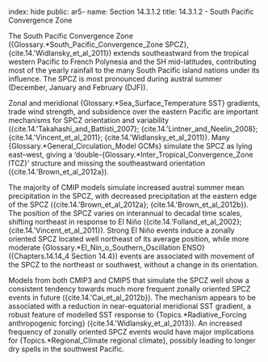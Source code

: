 index: hide
public: ar5-
name: Section 14.3.1.2
title: 14.3.1.2 - South Pacific Convergence Zone

The South Pacific Convergence Zone ({Glossary.*South_Pacific_Convergence_Zone SPCZ}, {cite.14.'Widlansky_et_al_2011}) extends southeastward from the tropical western Pacific to French Polynesia and the SH mid-latitudes, contributing most of the yearly rainfall to the many South Pacific island nations under its influence. The SPCZ is most pronounced during austral summer (December, January and February (DJF)).

Zonal and meridional {Glossary.*Sea_Surface_Temperature SST} gradients, trade wind strength, and subsidence over the eastern Pacific are important mechanisms for SPCZ orientation and variability ({cite.14.'Takahashi_and_Battisti_2007}; {cite.14.'Lintner_and_Neelin_2008}; {cite.14.'Vincent_et_al_2011}; {cite.14.'Widlansky_et_al_2011}). Many {Glossary.*General_Circulation_Model GCMs} simulate the SPCZ as lying east–west, giving a ‘double-{Glossary.*Inter_Tropical_Convergence_Zone ITCZ}’ structure and missing the southeastward orientation ({cite.14.'Brown_et_al_2012a}).

The majority of CMIP models simulate increased austral summer mean precipitation in the SPCZ, with decreased precipitation at the eastern edge of the SPCZ ({cite.14.'Brown_et_al_2012a}; {cite.14.'Brown_et_al_2012b}). The position of the SPCZ varies on interannual to decadal time scales, shifting northeast in response to El Niño ({cite.14.'Folland_et_al_2002}; {cite.14.'Vincent_et_al_2011}). Strong El Niño events induce a zonally oriented SPCZ located well northeast of its average position, while more moderate {Glossary.*El_Nin_o_Southern_Oscillation ENSO} ({Chapters.14.14_4 Section 14.4}) events are associated with movement of the SPCZ to the northeast or southwest, without a change in its orientation.

Models from both CMIP3 and CMIP5 that simulate the SPCZ well show a consistent tendency towards much more frequent zonally oriented SPCZ events in future ({cite.14.'Cai_et_al_2012b}). The mechanism appears to be associated with a reduction in near-equatorial meridional SST gradient, a robust feature of modelled SST response to {Topics.*Radiative_Forcing anthropogenic forcing} ({cite.14.'Widlansky_et_al_2013}). An increased frequency of zonally oriented SPCZ events would have major implications for {Topics.*Regional_Climate regional climate}, possibly leading to longer dry spells in the southwest Pacific.
